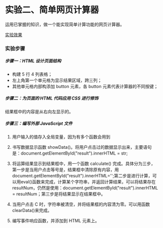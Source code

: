 # 实验二、简单网页计算器

运用已掌握的知识，做一个能实现简单计算功能的网页计算器。

[实验效果](http://liujinmenghaoren.github.io/myCourse/web2/practice/pra2/index2.html)

### 实验步骤

##### 步骤一：HTML 设计页面结构

- 构建 5 行 4 列表格；
- 左上角第一个单元格为显示结果区域，跨三列；
- 其他单元格内部构添加 button 元素，各 button 元素代表计算器的不同按键；

##### 步骤二：为页面的 HTML 代码应用 CSS 进行修饰

结果框中的内容是从右向左显示的。

##### 步骤三：编写外部 JavaScript 文件

1. 用户输入的值存入全局变量，因为有多个函数会用到

2. 书写数据显示函数 showData()。将用户点击过的数据显示出来，主要语句是：document.getElementById("result").innerHTML = str;

3. 将运算结果显示到结果框中，用一个函数 calculate() 完成。具体分为三步，第一步是当用户点击等号是，结果框中清除原有内容，用 document.getElementById("result").innerHTML='';第二步是进行计算，可以用eval()函数来完成，计算某个字符串，并返回计算结果，可以将结果存在resultNum，仍然是使用：document.getElementById("result").innerHTML = resultNum；第三步是将结果显示在结果框中。

4. 当用户点击 C 时，字符串被清空，并将结果框的内容清为零。可以用函数clearData()来完成。

5. 编写事件响应函数，并添加到 HTML 元素上。
